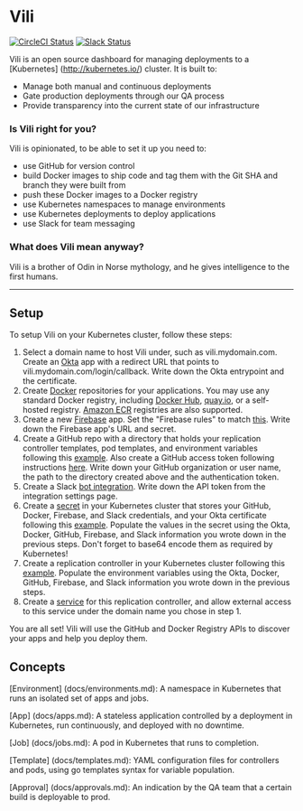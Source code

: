 # Vili

[![CircleCI Status](https://circleci.com/gh/airware/vili.svg?style=shield)](https://circleci.com/gh/airware/vili)
[![Slack Status](https://vili-slackin.herokuapp.com/badge.svg)](https://vili-slackin.herokuapp.com/)

Vili is an open source dashboard for managing deployments to a [Kubernetes] (http://kubernetes.io/) cluster. It is built to:

- Manage both manual and continuous deployments
- Gate production deployments through our QA process
- Provide transparency into the current state of our infrastructure


### Is Vili right for you?

Vili is opinionated, to be able to set it up you need to:

- use GitHub for version control
- build Docker images to ship code and tag them with the Git SHA and branch they were built from
- push these Docker images to a Docker registry
- use Kubernetes namespaces to manage environments
- use Kubernetes deployments to deploy applications
- use Slack for team messaging

### What does Vili mean anyway?

Vili is a brother of Odin in Norse mythology, and he gives intelligence to the first humans.

<hr>

## Setup
To setup Vili on your Kubernetes cluster, follow these steps:

1. Select a domain name to host Vili under, such as vili.mydomain.com. Create an [Okta](https://www.okta.com/) app with a redirect URL that points to vili.mydomain.com/login/callback. Write down the Okta entrypoint and the certificate.
2. Create [Docker](https://www.docker.com/) repositories for your applications. You may use any standard Docker registry, including [Docker Hub](https://hub.docker.com/), [quay.io](https://quay.io/), or a self-hosted registry. [Amazon ECR](https://aws.amazon.com/ecr/) registries are also supported.
3. Create a new [Firebase](https://www.firebase.com/) app. Set the "Firebase rules" to match [this](docs/installation/firebase_security.json). Write down the Firebase app's URL and secret.
4. Create a GitHub repo with a directory that holds your replication controller templates, pod templates, and environment variables following this [example](docs/examples/github). Also create a GitHub access token following instructions [here](https://help.github.com/articles/creating-an-access-token-for-command-line-use/). Write down your GitHub organization or user name, the path to the directory created above and the authentication token.
5. Create a Slack [bot integration](https://api.slack.com/bot-users). Write down the API token from the integration settings page.
6. Create a [secret](http://kubernetes.io/v1.1/docs/user-guide/secrets.html) in your Kubernetes cluster that stores your GitHub, Docker, Firebase, and Slack credentials, and your Okta certificate following this [example](https://github.com/airware/vili/blob/master/docs/examples/simple/secret.yaml). Populate the values in the secret using the Okta, Docker, GitHub, Firebase, and Slack information you wrote down in the previous steps. Don't forget to base64 encode them as required by Kubernetes!
7. Create a replication controller in your Kubernetes cluster following this [example](docs/examples/simple/controller.yaml). Populate the environment variables using the Okta, Docker, GitHub, Firebase, and Slack information you wrote down in the previous steps.
8. Create a [service](http://kubernetes.io/v1.1/docs/user-guide/services.html) for this replication controller, and allow external access to this service under the domain name you chose in step 1.

You are all set! Vili will use the GitHub and Docker Registry APIs to discover your apps and help you deploy them.

## Concepts

[Environment] (docs/environments.md): A namespace in Kubernetes that runs an isolated set of apps and jobs.

[App] (docs/apps.md): A stateless application controlled by a deployment in Kubernetes, run continuously, and deployed with no downtime.

[Job] (docs/jobs.md): A pod in Kubernetes that runs to completion.

[Template] (docs/templates.md): YAML configuration files for controllers and pods, using go templates syntax for variable population.

[Approval] (docs/approvals.md): An indication by the QA team that a certain build is deployable to prod.
